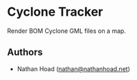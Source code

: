 # Cyclone Tracker

Render BOM Cyclone GML files on a map.

## Authors

* Nathan Hoad ([nathan@nathanhoad.net](mailto:nathan@nathanhoad.net))
